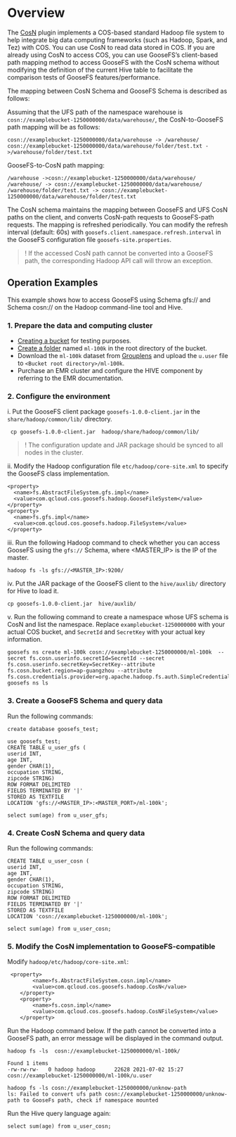 # Overview

The [CosN](https://intl.cloud.tencent.com/document/product/436/6884) plugin implements a COS-based standard Hadoop file system to help integrate big data computing frameworks (such as Hadoop, Spark, and Tez) with COS. You can use CosN to read data stored in COS. If you are already using CosN to access COS, you can use GooseFS’s client-based path mapping method to access GooseFS with the CosN schema without modifying the definition of the current Hive table to facilitate the comparison tests of GooseFS features/performance.

The mapping between CosN Schema and GooseFS Schema is described as follows:

Assuming that the UFS path of the namespace warehouse is `cosn://examplebucket-1250000000/data/warehouse/`, the CosN-to-GooseFS path mapping will be as follows:
```plaintext
cosn://examplebucket-1250000000/data/warehouse -> /warehouse/
cosn://examplebucket-1250000000/data/warehouse/folder/test.txt ->/warehouse/folder/test.txt
```
GooseFS-to-CosN path mapping:
```plaintext
/warehouse ->cosn://examplebucket-1250000000/data/warehouse/
/warehouse/ -> cosn://examplebucket-1250000000/data/warehouse/
/warehouse/folder/test.txt -> cosn://examplebucket-1250000000/data/warehouse/folder/test.txt
```
 
The CosN schema maintains the mapping between GooseFS and UFS CosN paths on the client, and converts CosN-path requests to GooseFS-path requests. The mapping is refreshed periodically. You can modify the refresh interval (default: 60s) with `goosefs.client.namespace.refresh.interval` in the GooseFS configuration file `goosefs-site.properties`.

>! If the accessed CosN path cannot be converted into a GooseFS path, the corresponding Hadoop API call will throw an exception.
>

## Operation Examples

This example shows how to access GooseFS using Schema gfs:// and Schema cosn:// on the Hadoop command-line tool and Hive.

### 1. Prepare the data and computing cluster

- [Creating a bucket](https://intl.cloud.tencent.com/document/product/436/13309) for testing purposes.
- [Create a folder](https://intl.cloud.tencent.com/document/product/436/13329) named `ml-100k` in the root directory of the bucket.
- Download the `ml-100k` dataset from [Grouplens](https://grouplens.org/datasets/movielens/100k/) and upload the `u.user` file to `<Bucket root directory>/ml-100k`.
- Purchase an EMR cluster and configure the HIVE component by referring to the EMR documentation.

### 2. Configure the environment

i. Put the GooseFS client package `goosefs-1.0.0-client.jar` in the `share/hadoop/common/lib/` directory.
```plaintext
 cp goosefs-1.0.0-client.jar  hadoop/share/hadoop/common/lib/
```
 >! The configuration update and JAR package should be synced to all nodes in the cluster.
 >
ii. Modify the Hadoop configuration file `etc/hadoop/core-site.xml` to specify the GooseFS class implementation.
```plaintext
<property>
  <name>fs.AbstractFileSystem.gfs.impl</name>
  <value>com.qcloud.cos.goosefs.hadoop.GooseFileSystem</value>
</property>
<property>
  <name>fs.gfs.impl</name>
  <value>com.qcloud.cos.goosefs.hadoop.FileSystem</value>
</property>
```
iii. Run the following Hadoop command to check whether you can access GooseFS using the `gfs://` Schema, where &lt;MASTER_IP> is the IP of the master.
```plaintext
hadoop fs -ls gfs://<MASTER_IP>:9200/
```
iv. Put the JAR package of the GooseFS client to the `hive/auxlib/` directory for Hive to load it.
```plaintext
cp goosefs-1.0.0-client.jar  hive/auxlib/
```
v. Run the following command to create a namespace whose UFS schema is CosN and list the namespace. Replace `examplebucket-1250000000` with your actual COS bucket, and `SecretId` and `SecretKey` with your actual key information.
```plaintext
goosefs ns create ml-100k cosn://examplebucket-1250000000/ml-100k  --secret fs.cosn.userinfo.secretId=SecretId --secret fs.cosn.userinfo.secretKey=SecretKey--attribute fs.cosn.bucket.region=ap-guangzhou --attribute fs.cosn.credentials.provider=org.apache.hadoop.fs.auth.SimpleCredentialProvider
goosefs ns ls
```

### 3. Create a GooseFS Schema and query data

Run the following commands:

```plaintext
create database goosefs_test;

use goosefs_test;
CREATE TABLE u_user_gfs (
userid INT,
age INT,
gender CHAR(1),
occupation STRING,
zipcode STRING)
ROW FORMAT DELIMITED
FIELDS TERMINATED BY '|'
STORED AS TEXTFILE
LOCATION 'gfs://<MASTER_IP>:<MASTER_PORT>/ml-100k';

select sum(age) from u_user_gfs;
```


### 4. Create CosN Schema and query data

Run the following commands:

```plaintext
CREATE TABLE u_user_cosn (
userid INT,
age INT,
gender CHAR(1),
occupation STRING,
zipcode STRING)
ROW FORMAT DELIMITED
FIELDS TERMINATED BY '|'
STORED AS TEXTFILE
LOCATION 'cosn://examplebucket-1250000000/ml-100k';

select sum(age) from u_user_cosn;
```

### 5. Modify the CosN implementation to GooseFS-compatible

Modify `hadoop/etc/hadoop/core-site.xml`:

```plaintext
 <property>
        <name>fs.AbstractFileSystem.cosn.impl</name>
        <value>com.qcloud.cos.goosefs.hadoop.CosN</value>
    </property>
    <property>
        <name>fs.cosn.impl</name>
        <value>com.qcloud.cos.goosefs.hadoop.CosNFileSystem</value>
    </property>
```

Run the Hadoop command below. If the path cannot be converted into a GooseFS path, an error message will be displayed in the command output.

```plaintext
hadoop fs -ls  cosn://examplebucket-1250000000/ml-100k/

Found 1 items
-rw-rw-rw-   0 hadoop hadoop      22628 2021-07-02 15:27 cosn://examplebucket-1250000000/ml-100k/u.user
 
hadoop fs -ls cosn://examplebucket-1250000000/unknow-path
ls: Failed to convert ufs path cosn://examplebucket-1250000000/unknow-path to GooseFs path, check if namespace mounted 
```

Run the Hive query language again:

```plaintext
select sum(age) from u_user_cosn;
```
